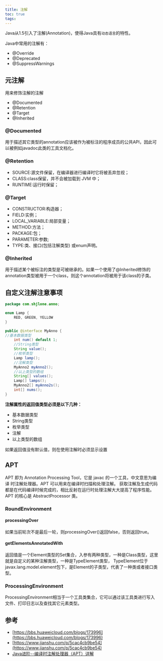 ```yaml
---
title: 注解
toc: true
tags:
---
```


Java从1.5引入了注解(Annotation)，使得Java具有`动态语言`的特性。

Java中常用的注解有：

- @Override
- @Deprecated
- @SuppressWarnings



## 元注解

用来修饰注解的注解

- @Documented
- @Retention
- @Target
- @Inherited

### @Documented

用于描述其它类型的annotation应该被作为被标注的程序成员的公共API，因此可以被例如javadoc此类的工具文档化。

### @Retention

- SOURCE:源文件保留，在编译器进行编译时它将被丢弃忽视；
- CLASS:class保留，并不会被加载到 JVM 中；
- RUNTIME:运行时保留；

### @Target

- CONSTRUCTOR:构造器；
- FIELD:实例；
- LOCAL_VARIABLE:局部变量；
- METHOD:方法；
- PACKAGE:包；
- PARAMETER:参数;
- TYPE:类、接口(包括注解类型) 或enum声明。

### @Inherited

用于描述某个被标注的类型是可被继承的。如果一个使用了@Inherited修饰的annotation类型被用于一个class，则这个annotation将被用于该class的子类。


## 自定义注解注意事项

```java
package com.shjlone.anno;

enum Lamp {
    RED, GREEN, YELLOW
}

public @interface MyAnno {
//基本数据类型
    int num() default 1;
    //String类型
    String value();
    //枚举类型
    Lamp lamp();
    //注解类型
    MyAnno2 myAnno2();
    //以上类型的数组
    String[] values();
    Lamp[] lamps();
    MyAnno2[] myAnno2s();
    int[] nums();
}

```

**注解属性的返回值类型必须是以下几种：**

- 基本数据类型
- String类型
- 枚举类型
- 注解
- 以上类型的数组


如果返回值没有默认值，则在使用注解时必须显示设置



## APT

APT 即为 Annotation Processing Tool，它是 javac 的一个工具，中文意思为编译 时注解处理器。APT 可以用来在编译时扫描和处理注解。
获取注解及生成代码都是在代码编译时候完成的，相比反射在运行时处理注解大大提高了程序性能。APT 的核心是 AbstractProcessor 类。

### RoundEnvironment

#### processingOver

如果当前轮次不是最后一轮，则processingOver()返回false，否则返回true。

#### getElementsAnnotatedWith

返回值是一个Element类型的Set集合，入参有两种类型，一种是Class类型，这里就是自定义的某种注解类型，一种是TypeElement类型，
TypeElement位于javax.lang.model.element包下，是Element的子类型，代表了一种类或者接口类型。

### ProcessingEnvironment

ProcessingEnvironment相当于一个工具类集合，它可以通过该工具类进行写入文件、打印日志以及查找其它元素类型。


## 参考

- [https://bbs.huaweicloud.com/blogs/173996](https://bbs.huaweicloud.com/blogs/173996)
- [https://www.jianshu.com/p/5cac4cb9be54](https://www.jianshu.com/p/5cac4cb9be54)
- [Java进阶--编译时注解处理器（APT）详解](https://juejin.cn/post/6844903923233341453)
